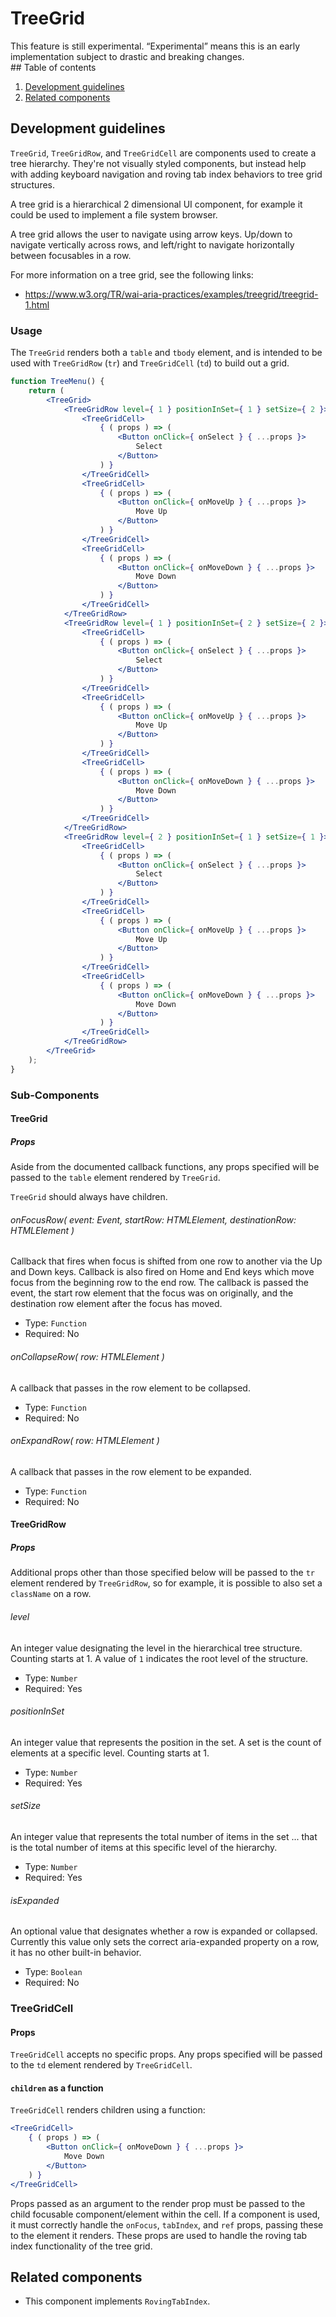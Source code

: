 # TreeGrid

<div class="callout callout-alert">
This feature is still experimental. “Experimental” means this is an early implementation subject to drastic and breaking changes.
</div>
## Table of contents

1. [Development guidelines](#development-guidelines)
2. [Related components](#related-components)

## Development guidelines

`TreeGrid`, `TreeGridRow`, and `TreeGridCell` are components used to create a tree hierarchy. They're not visually styled components, but instead help with adding keyboard navigation and roving tab index behaviors to tree grid structures.

A tree grid is a hierarchical 2 dimensional UI component, for example it could be used to implement a file system browser.

A tree grid allows the user to navigate using arrow keys. Up/down to navigate vertically across rows, and left/right to navigate horizontally between focusables in a row.

For more information on a tree grid, see the following links:

-   https://www.w3.org/TR/wai-aria-practices/examples/treegrid/treegrid-1.html

### Usage

The `TreeGrid` renders both a `table` and `tbody` element, and is intended to be used with `TreeGridRow` (`tr`) and `TreeGridCell` (`td`) to build out a grid.

```jsx
function TreeMenu() {
	return (
		<TreeGrid>
			<TreeGridRow level={ 1 } positionInSet={ 1 } setSize={ 2 }>
				<TreeGridCell>
					{ ( props ) => (
						<Button onClick={ onSelect } { ...props }>
							Select
						</Button>
					) }
				</TreeGridCell>
				<TreeGridCell>
					{ ( props ) => (
						<Button onClick={ onMoveUp } { ...props }>
							Move Up
						</Button>
					) }
				</TreeGridCell>
				<TreeGridCell>
					{ ( props ) => (
						<Button onClick={ onMoveDown } { ...props }>
							Move Down
						</Button>
					) }
				</TreeGridCell>
			</TreeGridRow>
			<TreeGridRow level={ 1 } positionInSet={ 2 } setSize={ 2 }>
				<TreeGridCell>
					{ ( props ) => (
						<Button onClick={ onSelect } { ...props }>
							Select
						</Button>
					) }
				</TreeGridCell>
				<TreeGridCell>
					{ ( props ) => (
						<Button onClick={ onMoveUp } { ...props }>
							Move Up
						</Button>
					) }
				</TreeGridCell>
				<TreeGridCell>
					{ ( props ) => (
						<Button onClick={ onMoveDown } { ...props }>
							Move Down
						</Button>
					) }
				</TreeGridCell>
			</TreeGridRow>
			<TreeGridRow level={ 2 } positionInSet={ 1 } setSize={ 1 }>
				<TreeGridCell>
					{ ( props ) => (
						<Button onClick={ onSelect } { ...props }>
							Select
						</Button>
					) }
				</TreeGridCell>
				<TreeGridCell>
					{ ( props ) => (
						<Button onClick={ onMoveUp } { ...props }>
							Move Up
						</Button>
					) }
				</TreeGridCell>
				<TreeGridCell>
					{ ( props ) => (
						<Button onClick={ onMoveDown } { ...props }>
							Move Down
						</Button>
					) }
				</TreeGridCell>
			</TreeGridRow>
		</TreeGrid>
	);
}
```

### Sub-Components

#### TreeGrid

##### Props

Aside from the documented callback functions, any props specified will be passed to the `table` element rendered by `TreeGrid`.

`TreeGrid` should always have children.

###### onFocusRow( event: Event, startRow: HTMLElement, destinationRow: HTMLElement )

Callback that fires when focus is shifted from one row to another via the Up and Down keys. Callback is also fired on Home and End keys which move focus from the beginning row to the end row.
The callback is passed the event, the start row element that the focus was on originally, and
the destination row element after the focus has moved.

-   Type: `Function`
-   Required: No

###### onCollapseRow( row: HTMLElement )

A callback that passes in the row element to be collapsed.

-   Type: `Function`
-   Required: No

###### onExpandRow( row: HTMLElement )

A callback that passes in the row element to be expanded.

-   Type: `Function`
-   Required: No

#### TreeGridRow

##### Props

Additional props other than those specified below will be passed to the `tr` element rendered by `TreeGridRow`, so for example, it is possible to also set a `className` on a row.

###### level

An integer value designating the level in the hierarchical tree structure. Counting starts at 1. A value of `1` indicates the root level of the structure.

-   Type: `Number`
-   Required: Yes

###### positionInSet

An integer value that represents the position in the set. A set is the count of elements at a specific level. Counting starts at 1.

-   Type: `Number`
-   Required: Yes

###### setSize

An integer value that represents the total number of items in the set ... that is the total number of items at this specific level of the hierarchy.

-   Type: `Number`
-   Required: Yes

###### isExpanded

An optional value that designates whether a row is expanded or collapsed. Currently this value only sets the correct aria-expanded property on a row, it has no other built-in behavior.

-   Type: `Boolean`
-   Required: No

### TreeGridCell

#### Props

`TreeGridCell` accepts no specific props. Any props specified will be passed to the `td` element rendered by `TreeGridCell`.

#### `children` as a function

`TreeGridCell` renders children using a function:

```jsx
<TreeGridCell>
	{ ( props ) => (
		<Button onClick={ onMoveDown } { ...props }>
			Move Down
		</Button>
	) }
</TreeGridCell>
```

Props passed as an argument to the render prop must be passed to the child focusable component/element within the cell. If a component is used, it must correctly handle the `onFocus`, `tabIndex`, and `ref` props, passing these to the element it renders. These props are used to handle the roving tab index functionality of the tree grid.

## Related components

-   This component implements `RovingTabIndex`.
